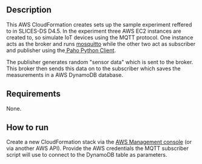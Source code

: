 ## Description
This AWS CloudFormation creates sets up the sample experiment reffered to in SLICES-DS D4.5. In the experiment three AWS EC2 instances are created to, so simulate IoT devices using the MQTT protocol. One instance acts as the broker and runs [mosquitto](https://mosquitto.org/) while the other two act as subscriber and publisher using the[ Paho Python Client](https://www.eclipse.org/paho/clients/python/).

The publisher generates random "sensor data" which is sent to the broker. This broker then sends this data on to the subscriber which saves the measurements in a AWS DynamoDB database.

## Requirements

None.

## How to run

Create a new CloudFormation stack via the [AWS Management console](https://us-east-1.console.aws.amazon.com/cloudformation/home) (or via another AWS API). Provide the AWS credentials the MQTT subscriber script will use to connect to the DynamoDB table as parameters.